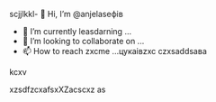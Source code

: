 scjjlkkl- 👋 Hi, I’m @anjelaseфів
- 🌱 I’m currently leasdarning ...
- 💞️ I’m looking to collaborate on ...
- 📫 How to reach zxcme ...цукаівzxc
czxsaddsaва
<!---XCVczxcasdsadcxvbvnsfdxcvчсм
anjelase/anjelase is a ✨ special ✨ repository because its `README.md` (this file) appearsa on your GitHub profile.
You can click txbnhe Preview link to dtake a lookasdascxz at your changes.dasvcvdf
--->kcxv
xzsdfzcxafsxXZacscxz
as
